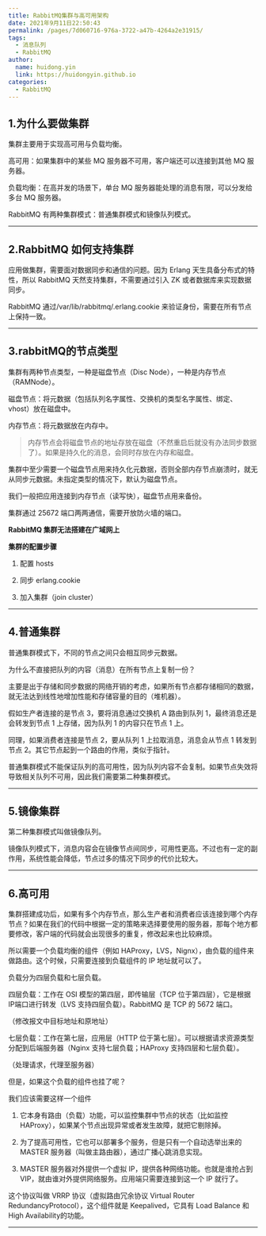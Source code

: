 ```yaml
---
title: RabbitMQ集群与高可用架构
date: 2021年9月11日22:50:43
permalink: /pages/7d060716-976a-3722-a47b-4264a2e31915/
tags: 
  - 消息队列
  - RabbitMQ
author: 
  name: huidong.yin
  link: https://huidongyin.github.io
categories: 
  - RabbitMQ
---
```


## 1.为什么要做集群

集群主要用于实现高可用与负载均衡。

高可用：如果集群中的某些 MQ 服务器不可用，客户端还可以连接到其他 MQ 服务器。

负载均衡：在高并发的场景下，单台 MQ 服务器能处理的消息有限，可以分发给多台 MQ 服务器。

RabbitMQ 有两种集群模式：普通集群模式和镜像队列模式。

---

## 2.RabbitMQ 如何支持集群

应用做集群，需要面对数据同步和通信的问题。因为 Erlang 天生具备分布式的特性，所以 RabbitMQ 天然支持集群，不需要通过引入 ZK 或者数据库来实现数据同步。

RabbitMQ 通过/var/lib/rabbitmq/.erlang.cookie 来验证身份，需要在所有节点上保持一致。

---

## 3.rabbitMQ的节点类型

集群有两种节点类型，一种是磁盘节点（Disc Node），一种是内存节点（RAMNode）。

磁盘节点：将元数据（包括队列名字属性、交换机的类型名字属性、绑定、vhost）放在磁盘中。

内存节点：将元数据放在内存中。

> 内存节点会将磁盘节点的地址存放在磁盘（不然重启后就没有办法同步数据了）。如果是持久化的消息，会同时存放在内存和磁盘。


集群中至少需要一个磁盘节点用来持久化元数据，否则全部内存节点崩溃时，就无从同步元数据。未指定类型的情况下，默认为磁盘节点。

我们一般把应用连接到内存节点（读写快），磁盘节点用来备份。

集群通过 25672 端口两两通信，需要开放防火墙的端口。

**RabbitMQ 集群无法搭建在广域网上**

**集群的配置步骤**

1. 配置 hosts

2. 同步 erlang.cookie

3. 加入集群（join cluster）

---

## 4.普通集群

普通集群模式下，不同的节点之间只会相互同步元数据。

为什么不直接把队列的内容（消息）在所有节点上复制一份？

主要是出于存储和同步数据的网络开销的考虑，如果所有节点都存储相同的数据，就无法达到线性地增加性能和存储容量的目的（堆机器）。

假如生产者连接的是节点 3，要将消息通过交换机 A 路由到队列 1，最终消息还是会转发到节点 1 上存储，因为队列 1 的内容只在节点 1 上。

同理，如果消费者连接是节点 2，要从队列 1 上拉取消息，消息会从节点 1 转发到节点 2。其它节点起到一个路由的作用，类似于指针。

普通集群模式不能保证队列的高可用性，因为队列内容不会复制。如果节点失效将导致相关队列不可用，因此我们需要第二种集群模式。

---

## 5.镜像集群

第二种集群模式叫做镜像队列。

镜像队列模式下，消息内容会在镜像节点间同步，可用性更高。不过也有一定的副作用，系统性能会降低，节点过多的情况下同步的代价比较大。

---

## 6.高可用

集群搭建成功后，如果有多个内存节点，那么生产者和消费者应该连接到哪个内存节点？如果在我们的代码中根据一定的策略来选择要使用的服务器，那每个地方都要修改，客户端的代码就会出现很多的重复，修改起来也比较麻烦。

所以需要一个负载均衡的组件（例如 HAProxy，LVS，Nignx），由负载的组件来做路由。这个时候，只需要连接到负载组件的 IP 地址就可以了。

负载分为四层负载和七层负载。

四层负载：工作在 OSI 模型的第四层，即传输层（TCP 位于第四层），它是根据 IP端口进行转发（LVS 支持四层负载）。RabbitMQ 是 TCP 的 5672 端口。

（修改报文中目标地址和原地址）

七层负载：工作在第七层，应用层（HTTP 位于第七层）。可以根据请求资源类型分配到后端服务器（Nginx 支持七层负载；HAProxy 支持四层和七层负载）。

（处理请求，代理至服务器）

但是，如果这个负载的组件也挂了呢？

我们应该需要这样一个组件

1. 它本身有路由（负载）功能，可以监控集群中节点的状态（比如监控HAProxy），如果某个节点出现异常或者发生故障，就把它剔除掉。

2. 为了提高可用性，它也可以部署多个服务，但是只有一个自动选举出来的 MASTER 服务器（叫做主路由器），通过广播心跳消息实现。

3. MASTER 服务器对外提供一个虚拟 IP，提供各种网络功能。也就是谁抢占到 VIP，就由谁对外提供网络服务。应用端只需要连接到这一个 IP 就行了。

这个协议叫做 VRRP 协议（虚拟路由冗余协议 Virtual Router RedundancyProtocol），这个组件就是 Keepalived，它具有 Load Balance 和 High Availability的功能。

---